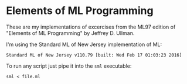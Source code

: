 # Elements of ML Programming

These are my implementations of excercises from the ML97 edition of "Elements of ML Programming" by Jeffrey D. Ullman.

I'm using the Standard ML of New Jersey implementation of ML:

```
Standard ML of New Jersey v110.79 [built: Wed Feb 17 01:03:23 2016]
```

To run any script just pipe it into the `sml` executable:

```
sml < file.ml
```

